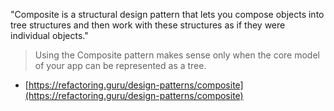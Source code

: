 "Composite is a structural design pattern that lets you compose objects into tree structures and then work with these structures as if they were individual objects."

> Using the Composite pattern makes sense only when the core model of your app can be represented as a tree.

- [https://refactoring.guru/design-patterns/composite](https://refactoring.guru/design-patterns/composite)